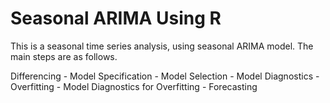 # Seasonal ARIMA Using R
This is a seasonal time series analysis, using seasonal ARIMA model. The main steps are as follows.
 
Differencing - Model Specification - Model Selection - Model Diagnostics - Overfitting - Model Diagnostics for Overfitting - Forecasting
